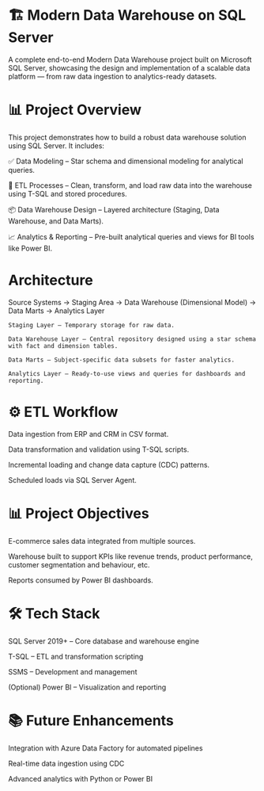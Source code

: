 # 🏗️ Modern Data Warehouse on SQL Server

A complete end-to-end Modern Data Warehouse project built on Microsoft SQL Server, showcasing the design and implementation of a scalable data platform — from raw data ingestion to analytics-ready datasets.


# 📊 Project Overview

This project demonstrates how to build a robust data warehouse solution using SQL Server. It includes:

✅ Data Modeling – Star schema and dimensional modeling for analytical queries.

🔄 ETL Processes – Clean, transform, and load raw data into the warehouse using T-SQL and stored procedures.

📦 Data Warehouse Design – Layered architecture (Staging, Data Warehouse, and Data Marts).

📈 Analytics & Reporting – Pre-built analytical queries and views for BI tools like Power BI.


# Architecture

Source Systems → Staging Area → Data Warehouse (Dimensional Model) → Data Marts → Analytics Layer

    Staging Layer – Temporary storage for raw data.

    Data Warehouse Layer – Central repository designed using a star schema with fact and dimension tables.

    Data Marts – Subject-specific data subsets for faster analytics.

    Analytics Layer – Ready-to-use views and queries for dashboards and reporting.

# ⚙️ ETL Workflow

Data ingestion from ERP and CRM in CSV format.

Data transformation and validation using T-SQL scripts.

Incremental loading and change data capture (CDC) patterns.

Scheduled loads via SQL Server Agent.


# 📊 Project Objectives

E-commerce sales data integrated from multiple sources.

Warehouse built to support KPIs like revenue trends, product performance, customer segmentation and behaviour, etc.

Reports consumed by Power BI dashboards.


# 🛠️ Tech Stack

SQL Server 2019+ – Core database and warehouse engine

T-SQL – ETL and transformation scripting

SSMS – Development and management

(Optional) Power BI – Visualization and reporting


# 📚 Future Enhancements

Integration with Azure Data Factory for automated pipelines

Real-time data ingestion using CDC

Advanced analytics with Python or Power BI
